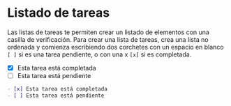 # Listado de tareas

Las listas de tareas te permiten crear un listado de elementos con una casilla de verificación. Para crear una lista de tareas, crea una lista no ordenada y comienza escribiendo dos corchetes con un espacio en blanco `[ ]` si es una tarea pendiente, o con una x `[x]` si es completada.

- [x] Esta tarea está completada
- [ ] Esta tarea está pendiente

```markdown
- [x] Esta tarea está completada
- [ ] Esta tarea está pendiente
```
